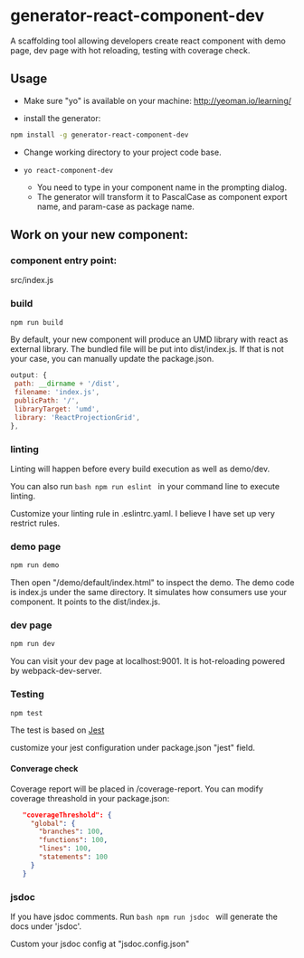 # generator-react-component-dev
A scaffolding tool allowing developers create react component with demo page, dev page with hot reloading, testing with coverage check.

## Usage

- Make sure "yo" is available on your machine: http://yeoman.io/learning/

- install the generator:

```bash
npm install -g generator-react-component-dev
```

- Change working directory to your project code base.

- `yo react-component-dev`
  - You need to type in your component name in the prompting dialog.
  - The generator will transform it to PascalCase as component export name, and param-case as package name.

## Work on your new component:

### component entry point:

src/index.js

### build

```bash
npm run build
```

 By default, your new component will produce an UMD library with react as external library. The bundled file will be put into dist/index.js.
 If that is not your case, you can manually update the package.json.

 ```javascript
output: {
  path: __dirname + '/dist',
  filename: 'index.js',
  publicPath: '/',
  libraryTarget: 'umd',
  library: 'ReactProjectionGrid',
},
 ```

 ### linting

 Linting will happen before every build execution as well as demo/dev.

 You can also run ```bash npm run eslint ``` in your command line to execute linting.

 Customize your linting rule in .eslintrc.yaml. I believe I have set up very restrict rules.

 ### demo page

 ```bash
 npm run demo
 ```

 Then open "/demo/default/index.html" to inspect the demo. The demo code is index.js under the same directory.
 It simulates how consumers use your component. It points to the dist/index.js.

 ### dev page

 ```bash
 npm run dev
 ```

 You can visit your dev page at localhost:9001. It is hot-reloading powered by webpack-dev-server.

 ### Testing

 ```bash
 npm test
 ```

 The test is based on [Jest](https://facebook.github.io/jest/)

 customize your jest configuration under package.json "jest" field.

 #### Converage check

 Coverage report will be placed in /coverage-report.
 You can modify coverage threashold in your package.json:

 ```json
    "coverageThreshold": {
      "global": {
        "branches": 100,
        "functions": 100,
        "lines": 100,
        "statements": 100
      }
    }
 ```

 ### jsdoc

If you have jsdoc comments. Run ```bash npm run jsdoc ``` will generate the docs under 'jsdoc'.

Custom your jsdoc config at "jsdoc.config.json"
